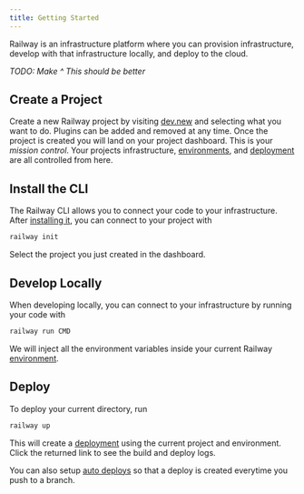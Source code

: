 ```yaml
---
title: Getting Started
---
```


Railway is an infrastructure platform where you can provision infrastructure,
develop with that infrastructure locally, and deploy to the cloud.

_TODO: Make ^ This should be better_

## Create a Project

Create a new Railway project by visiting [dev.new](https://dev.new) and
selecting what you want to do. Plugins can be added and removed at any time.
Once the project is created you will land on your project dashboard. This is
your _mission control_. Your projects infrastructure,
[environments](/environments), and [deployment](/deployments/up) are all
controlled from here.

## Install the CLI

The Railway CLI allows you to connect your code to your infrastructure. After [installing it](/cli/installation), you can connect to your project with

```bash
railway init
```

Select the project you just created in the dashboard.

## Develop Locally

When developing locally, you can connect to your infrastructure by running your
code with

```bash
railway run CMD
```

We will inject all the environment variables inside your current Railway
[environment](/environments).

## Deploy

To deploy your current directory, run

```bash
railway up
```

This will create a [deployment](/deployment/up) using the current project and
environment. Click the returned link to see the build and deploy logs.

You can also setup [auto deploys](/deployment/github-triggers) so that a deploy
is created everytime you push to a branch.
